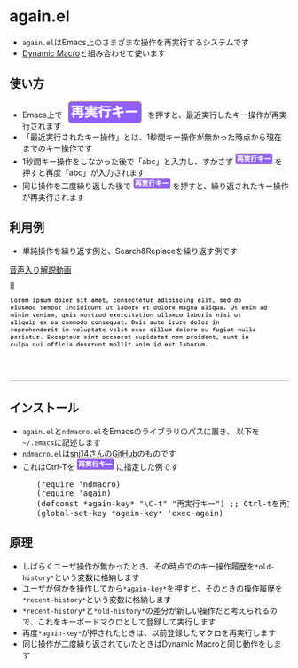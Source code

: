 <h1>again.el</h1>

<ul>
  <li><code>again.el</code>はEmacs上のさまざまな操作を再実行するシステムです</li>
  <li><a href="https://scrapbox.io/masui/Dynamic_Macro">Dynamic Macro</a>と組み合わせて使います</li>
</ul>

<h2>使い方</h2>

<ul>
  <li>Emacs上で<img src="again.png" style="height:40px; margin:0px 10px -10px 10px;">を押すと、最近実行したキー操作が再実行されます</li>
  <li>「最近実行されたキー操作」とは、1秒間キー操作が無かった時点から現在までのキー操作です</li>
  <li>1秒間キー操作をしなかった後で「abc」と入力し、すかさず <img src="again.png" height=20> を押すと再度「abc」が入力されます</li>
  <li>同じ操作を二度繰り返した後で <img src="again.png" height=20> を押すと、繰り返されたキー操作が再実行されます</li>
</ul>

<h2>利用例</h2>

<ul>
  <li>単純操作を繰り返す例と、Search&amp;Replaceを繰り返す例です</li>
</ul>

<a href="https://s3-ap-northeast-1.amazonaws.com/masui.org/8/5/85a450002fe3d72f26378b84a9dce40d.mp4">音声入り解説動画</a>
<br>
<img src=again.gif>


<h2>インストール</h2>

<ul>
  <li><code>again.el</code>と<code>ndmacro.el</code>をEmacsのライブラリのパスに置き、
    以下を<code>~/.emacs</code>に記述します</li>
  <li><code>ndmacro.el</code>は<a href="https://github.com/snj14/ndmacro.el">snj14さんのGitHub</a>のものです</li>
  <li>これはCtrl-Tを <img src="again.png" height=20> に指定した例です</li>
  <pre>
   (require 'ndmacro)
   (require 'again)
   (defconst *again-key* "\C-t" "再実行キー") ;; Ctrl-tを再実行キーにする場合
   (global-set-key *again-key* 'exec-again)  </pre>
</ul>

<h2>原理</h2>

<ul>
  <li>しばらくユーザ操作が無かったとき、その時点でのキー操作履歴を<code>*old-history*</code>という変数に格納します</li>
  <li>ユーザが何かを操作してから<code>*again-key*</code>を押すと、そのときの操作履歴を<code>*recent-history*</code>という変数に格納します</li>
  <li><code>*recent-history*</code>と<code>*old-history*</code>の差分が新しい操作だと考えられるので、これをキーボードマクロとして登録して実行します</li>
  <li>再度<code>*again-key*</code>が押されたときは、以前登録したマクロを再実行します</li>
  <li>同じ操作が二度繰り返されていたときはDynamic Macroと同じ動作をします</li>
</ul>

